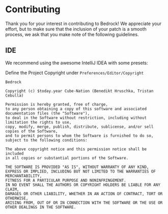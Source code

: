 Contributing
=============

Thank you for your interest in contributing to Bedrock! We appreciate your 
effort, but to make sure that the inclusion of your patch is a smooth process, we
ask that you make note of the following guidelines.

IDE
-----------
We recommend using the awesome IntelliJ IDEA with some presets:

Define the Project Copyright under `Preferences/Editor/Copyright`
```
Bedrock

Copyright (c) $today.year Cube-Nation (Benedikt Hruschka, Tristan Cebulla)
 
Permission is hereby granted, free of charge,
to any person obtaining a copy of this software and associated documentation files (the "Software"),
to deal in the Software without restriction, including without limitation the rights to use,
copy, modify, merge, publish, distribute, sublicense, and/or sell copies of the Software,
and to permit persons to whom the Software is furnished to do so, subject to the following conditions:

The above copyright notice and this permission notice shall be included
in all copies or substantial portions of the Software.

THE SOFTWARE IS PROVIDED "AS IS", WITHOUT WARRANTY OF ANY KIND,
EXPRESS OR IMPLIED, INCLUDING BUT NOT LIMITED TO THE WARRANTIES OF MERCHANTABILITY,
FITNESS FOR A PARTICULAR PURPOSE AND NONINFRINGEMENT.
IN NO EVENT SHALL THE AUTHORS OR COPYRIGHT HOLDERS BE LIABLE FOR ANY CLAIM,
DAMAGES OR OTHER LIABILITY, WHETHER IN AN ACTION OF CONTRACT, TORT OR OTHERWISE,
ARISING FROM, OUT OF OR IN CONNECTION WITH THE SOFTWARE OR THE USE OR OTHER DEALINGS IN THE SOFTWARE.
```

